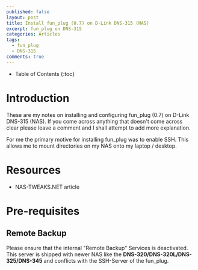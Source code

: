 ```yaml
---
published: false
layout: post
title: Install fun_plug (0.7) on D-Link DNS-315 (NAS)
excerpt: fun_plug on DNS-315
categories: Articles
tags:
  - fun_plug
  - DNS-315
comments: true
---
```


- Table of Contents {:toc}

# Introduction

These are my notes on installing and configuring fun_plug (0.7) on D-Link DNS-315 (NAS). If you come across anything that doesn't come across clear please leave a comment and I shall attempt to add more explanation.

For me the primary motive for installing fun_plug was to enable SSH. This allows me to mount directories on my NAS onto my laptop / desktop.

# Resources

- NAS-TWEAKS.NET article

# Pre-requisites

## Remote Backup

Please ensure that the internal "Remote Backup" Services is deactivated. This server is shipped with newer NAS like the **DNS-320/DNS-320L/DNS-325/DNS-345** and conflicts with the SSH-Server of the fun_plug.

